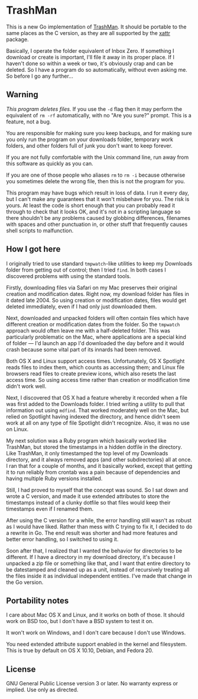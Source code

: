 # TrashMan

This is a new Go implementation of [TrashMan][1]. It should be portable to
the same places as the C version, as they are all supported by the [xattr][2]
package.

Basically, I operate the folder equivalent of Inbox Zero. If something I
download or create is important, I'll file it away in its proper place.
If I haven't done so within a week or two, it's obviously crap and can be
deleted. So I have a program do so automatically, without even asking me. So
before I go any further...

## Warning

*This program deletes files.* If you use the `-d` flag then it may perform the
equivalent of `rm -rf` automatically, with no "Are you sure?" prompt. This is a
feature, not a bug.

You are responsible for making sure you keep backups, and for making sure you
only run the program on your downloads folder, temporary work folders, and
other folders full of junk you don't want to keep forever.

If you are not fully comfortable with the Unix command line, run away from this 
software as quickly as you can. 

If you are one of those people who aliases `rm` to `rm -i` because otherwise
you sometimes delete the wrong file, then this is not the program for you.

This program may have bugs which result in loss of data. I run it every day,
but I can't make any guarantees that it won't misbehave for you. The risk is
yours. At least the code is short enough that you can probably read it through
to check that it looks OK, and it's not in a scripting language so there
shouldn't be any problems caused by globbing differences, filenames with spaces
and other punctuation in, or other stuff that frequently causes shell scripts
to malfunction.

## How I got here

I originally tried to use standard `tmpwatch`-like utilities to keep my
Downloads folder from getting out of control; then I tried `find`. In both
cases I discovered problems with using the standard tools.

Firstly, downloading files via Safari on my Mac preserves their original
creation and modification dates. Right now, my download folder has files in it
dated late 2004. So using creation or modification dates, files would get
deleted immediately, even if I had only just downloaded them.

Next, downloaded and unpacked folders will often contain files which have
different creation or modification dates from the folder. So the `tmpwatch`
approach would often leave me with a half-deleted folder. This was particularly
problematic on the Mac, where applications are a special kind of folder
— I'd launch an app I'd downloaded the day before and it would crash because
some vital part of its innards had been removed.

Both OS X and Linux support access times. Unfortunately, OS X Spotlight reads
files to index them, which counts as accessing them; and Linux file browsers
read files to create preview icons, which also resets the last access time. So
using access time rather than creation or modification time didn't work well.

Next, I discovered that OS X had a feature whereby it recorded when a file was
first added to the Downloads folder. I tried writing a utility to pull that
information out using `mdfind`. That worked moderately well on the Mac, but
relied on Spotlight having indexed the directory, and hence didn't seem work at
all on any type of file Spotlight didn't recognize. Also, it was no use on
Linux.

My next solution was a Ruby program which basically worked like TrashMan, but
stored the timestamps in a hidden dotfile in the directory. Like TrashMan, it
only timestamped the top level of my Downloads directory, and it always removed
apps (and other subdirectories) all at once. I ran that for a couple of months,
and it basically worked, except that getting it to run reliably from crontab
was a pain because of dependencies and having multiple Ruby versions installed.

Still, I had proved to myself that the concept was sound. So I sat down and
wrote a C version, and made it use extended attributes to store the timestamps
instead of a clunky dotfile so that files would keep their timestamps even if I
renamed them.

After using the C version for a while, the error handling still wasn't as robust as I would have liked. Rather than mess with C trying to fix it, I
decided to do a rewrite in Go. The end result was shorter and
had more features and better error handling, so I switched to using it.

Soon after that, I realized that I wanted the behavior for directories to be
different. If I have a directory in my download directory, it's because I
unpacked a zip file or something like that, and I want that entire directory to
be datestamped and cleaned up as a unit, instead of recursively treating all
the files inside it as individual independent entities. I've made that change
in the Go version.

## Portability notes

I care about Mac OS X and Linux, and it works on both of those. It should work
on BSD too, but I don't have a BSD system to test it on.

It won't work on Windows, and I don't care because I don't use Windows.

You need extended attribute support enabled in the kernel and filesystem. This
is true by default on OS X 10.10, Debian, and Fedora 20.

## License

GNU General Public License version 3 or later. No warranty express or implied.
Use only as directed.

[1]: https://github.com/lpar/TrashMan
[2]: http://github.com/pkg/xattr
